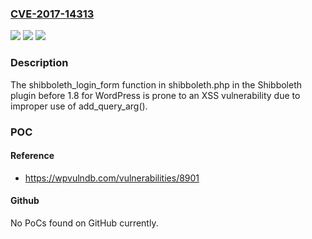 ### [CVE-2017-14313](https://cve.mitre.org/cgi-bin/cvename.cgi?name=CVE-2017-14313)
![](https://img.shields.io/static/v1?label=Product&message=n%2Fa&color=blue)
![](https://img.shields.io/static/v1?label=Version&message=n%2Fa&color=blue)
![](https://img.shields.io/static/v1?label=Vulnerability&message=n%2Fa&color=brighgreen)

### Description

The shibboleth_login_form function in shibboleth.php in the Shibboleth plugin before 1.8 for WordPress is prone to an XSS vulnerability due to improper use of add_query_arg().

### POC

#### Reference
- https://wpvulndb.com/vulnerabilities/8901

#### Github
No PoCs found on GitHub currently.

